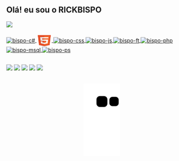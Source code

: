 ##   Olá! eu sou o RICKBISPO

<div>
  <a href="https://github.com/RICKBISPO">
  <img height="180em" src="https://github-readme-stats.vercel.app/api?username=RICKBISPO&show_icons=true&theme=material-palenight&include_all_commits=true&count_private=true">
</div>
  
 <br>
  
 <div style="display: inline_block">
  <img align="center" alt="bispo-c#" height="30" width="40" src="https://cdn.jsdelivr.net/gh/devicons/devicon/icons/csharp/csharp-original.svg" />        
  <img align="center" alt="bispo-html" height="30" width="40" src="https://raw.githubusercontent.com/devicons/devicon/master/icons/html5/html5-original.svg">
  <img align="center" alt="bispo-css" height="30" width="40" src="https://cdn.jsdelivr.net/gh/devicons/devicon/icons/css3/css3-original.svg" />
  <img align="center" alt="bispo-js" height="30" width="40" src="https://cdn.jsdelivr.net/gh/devicons/devicon/icons/javascript/javascript-original.svg" />
  <img align="center" alt="bispo-ft" height="30" width="40" src="https://cdn.jsdelivr.net/gh/devicons/devicon/icons/flutter/flutter-original.svg" />
  <img align="center" alt="bispo-php" height="30" width="40" src="https://cdn.jsdelivr.net/gh/devicons/devicon/icons/php/php-original.svg" />
  <img align="center" alt="bispo-msql" height="30" width="40" src="https://cdn.jsdelivr.net/gh/devicons/devicon/icons/mysql/mysql-original.svg" />
  <img align="center" alt="bispo-ps" height="30" width="40" src="https://cdn.jsdelivr.net/gh/devicons/devicon/icons/photoshop/photoshop-plain.svg" />
 </div>
 
  ##
  
<div>
  <a target="_blank" href="https://www.youtube.com/channel/UCJXQL-K3mRCSbKux7Jb9Fxw" target="_blank"><img src="https://img.shields.io/badge/YouTube-FF0000?style=for-the-badge&logo=youtube&logoColor=white" target="_blank"></a>
 	<a target="_blank" href="https://www.twitch.tv/rickzinnnn_" target="_blank"><img src="https://img.shields.io/badge/Twitch-9146FF?style=for-the-badge&logo=twitch&logoColor=white" target="_blank"></a>
  <a target="_blank" href = "mailto:henriquebispo1717@gmail.com"><img src="https://img.shields.io/badge/Gmail-D14836?style=for-the-badge&logo=gmail&logoColor=white" 
target="_blank"></a>
  <a target="_blank" href="https://www.linkedin.com/in/henrique-bispo-a15148232/" target="_blank"><img src="https://img.shields.io/badge/-LinkedIn-%230077B5?style=for-the-badge&logo=linkedin&logoColor=white" target="_blank"></a> 
  <a target="_blank" href="https://twitter.com/LittleRickk_" target="_blank"><img src="https://img.shields.io/badge/Twitter-1DA1F2?style=for-the-badge&logo=twitter&logoColor=white" target="_blank"></a> 

</div>
 
 <br>
 
<div align="center">
  
  ![Snake animation](https://github.com/RICKBISPO/RICKBISPO/blob/output/github-contribution-grid-snake.svg)
  
</div>
 

  
  
